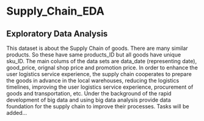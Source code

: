 # Supply_Chain_EDA
## Exploratory Data Analysis
This dataset is about the Supply Chain of goods. There are many similar products. So these have same products_ID but all goods have unique sku_ID. The main colums of the data sets are data_date (representing date), good_price, orignal shop price and promotion price.
In order to enhance the user logistics service experience, the supply chain cooperates to prepare the goods in advance in the local warehouses, reducing the logistics timelines, improving the user logistics service experience, procurement of goods and transportation, etc. Under the background of the rapid development of big data and using big data analysis provide data foundation for the supply chain to improve their processes.
Tasks will be added...
